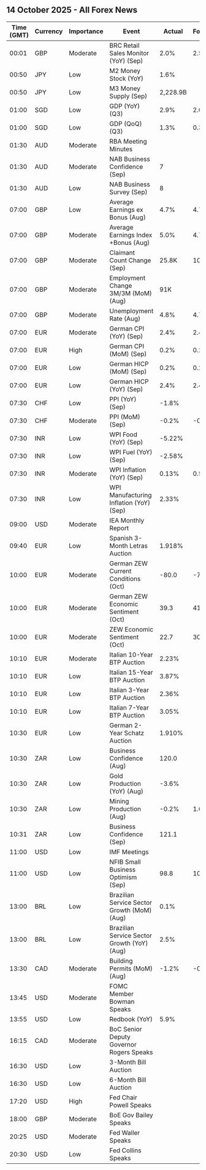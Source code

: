 ## 14 October 2025 - All Forex News

| Time (GMT) | Currency | Importance | Event | Actual | Forecast | Previous |
|------|----------|------------|-------|--------|----------|----------|
| 00:01 | GBP | Moderate | BRC Retail Sales Monitor (YoY) (Sep) | 2.0% | 2.5% | 2.9% |
| 00:50 | JPY | Low | M2 Money Stock (YoY) | 1.6% |  | 1.3% |
| 00:50 | JPY | Low | M3 Money Supply (Sep) | 2,228.9B |  | 2,221.9B |
| 01:00 | SGD | Low | GDP (YoY) (Q3) | 2.9% | 2.0% | 4.5% |
| 01:00 | SGD | Low | GDP (QoQ) (Q3) | 1.3% | 0.3% | 1.5% |
| 01:30 | AUD | Moderate | RBA Meeting Minutes |  |  |  |
| 01:30 | AUD | Moderate | NAB Business Confidence (Sep) | 7 |  | 4 |
| 01:30 | AUD | Low | NAB Business Survey (Sep) | 8 |  | 8 |
| 07:00 | GBP | Low | Average Earnings ex Bonus (Aug) | 4.7% | 4.7% | 4.8% |
| 07:00 | GBP | Moderate | Average Earnings Index +Bonus (Aug) | 5.0% | 4.7% | 4.8% |
| 07:00 | GBP | Moderate | Claimant Count Change (Sep) | 25.8K | 10.3K | -2.0K |
| 07:00 | GBP | Moderate | Employment Change 3M/3M (MoM) (Aug) | 91K |  | 232K |
| 07:00 | GBP | Moderate | Unemployment Rate (Aug) | 4.8% | 4.7% | 4.7% |
| 07:00 | EUR | Moderate | German CPI (YoY) (Sep) | 2.4% | 2.4% | 2.2% |
| 07:00 | EUR | High | German CPI (MoM) (Sep) | 0.2% | 0.2% | 0.1% |
| 07:00 | EUR | Low | German HICP (MoM) (Sep) | 0.2% | 0.2% | 0.1% |
| 07:00 | EUR | Low | German HICP (YoY) (Sep) | 2.4% | 2.4% | 2.1% |
| 07:30 | CHF | Low | PPI (YoY) (Sep) | -1.8% |  | -1.8% |
| 07:30 | CHF | Moderate | PPI (MoM) (Sep) | -0.2% | -0.2% | -0.6% |
| 07:30 | INR | Low | WPI Food (YoY) (Sep) | -5.22% |  | -3.06% |
| 07:30 | INR | Low | WPI Fuel (YoY) (Sep) | -2.58% |  | -3.17% |
| 07:30 | INR | Moderate | WPI Inflation (YoY) (Sep) | 0.13% | 0.50% | 0.52% |
| 07:30 | INR | Low | WPI Manufacturing Inflation (YoY) (Sep) | 2.33% |  | 2.55% |
| 09:00 | USD | Moderate | IEA Monthly Report |  |  |  |
| 09:40 | EUR | Low | Spanish 3-Month Letras Auction | 1.918% |  | 1.909% |
| 10:00 | EUR | Moderate | German ZEW Current Conditions (Oct) | -80.0 | -75.0 | -76.4 |
| 10:00 | EUR | Moderate | German ZEW Economic Sentiment (Oct) | 39.3 | 41.2 | 37.3 |
| 10:00 | EUR | Moderate | ZEW Economic Sentiment (Oct) | 22.7 | 30.2 | 26.1 |
| 10:10 | EUR | Moderate | Italian 10-Year BTP Auction | 2.23% |  | 3.62% |
| 10:10 | EUR | Low | Italian 15-Year BTP Auction | 3.87% |  | 4.03% |
| 10:10 | EUR | Low | Italian 3-Year BTP Auction | 2.36% |  | 2.44% |
| 10:10 | EUR | Low | Italian 7-Year BTP Auction | 3.05% |  | 2.76% |
| 10:30 | EUR | Low | German 2-Year Schatz Auction | 1.910% |  | 2.010% |
| 10:30 | ZAR | Low | Business Confidence (Aug) | 120.0 |  | 116.7 |
| 10:30 | ZAR | Low | Gold Production (YoY) (Aug) | -3.6% |  | -0.4% |
| 10:30 | ZAR | Low | Mining Production (Aug) | -0.2% | 1.0% | 5.1% |
| 10:31 | ZAR | Low | Business Confidence (Sep) | 121.1 |  | 120.0 |
| 11:00 | USD | Low | IMF Meetings |  |  |  |
| 11:00 | USD | Low | NFIB Small Business Optimism (Sep) | 98.8 | 100.6 | 100.8 |
| 13:00 | BRL | Low | Brazilian Service Sector Growth (MoM) (Aug) | 0.1% |  | 0.2% |
| 13:00 | BRL | Low | Brazilian Service Sector Growth (YoY) (Aug) | 2.5% |  | 2.9% |
| 13:30 | CAD | Moderate | Building Permits (MoM) (Aug) | -1.2% | -0.7% | -1.1% |
| 13:45 | USD | Moderate | FOMC Member Bowman Speaks |  |  |  |
| 13:55 | USD | Low | Redbook (YoY) | 5.9% |  | 5.8% |
| 16:15 | CAD | Moderate | BoC Senior Deputy Governor Rogers Speaks |  |  |  |
| 16:30 | USD | Low | 3-Month Bill Auction |  |  | 3.850% |
| 16:30 | USD | Low | 6-Month Bill Auction |  |  | 3.695% |
| 17:20 | USD | High | Fed Chair Powell Speaks |  |  |  |
| 18:00 | GBP | Moderate | BoE Gov Bailey Speaks |  |  |  |
| 20:25 | USD | Moderate | Fed Waller Speaks |  |  |  |
| 20:30 | USD | Low | Fed Collins Speaks |  |  |  |
